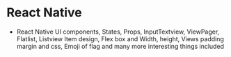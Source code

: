 # React Native
- React Native UI components, States, Props, InputTextview, ViewPager, Flatlist, Listview Item design, Flex box and Width, height, Views padding margin and css, Emoji of flag and many more interesting things included
 
